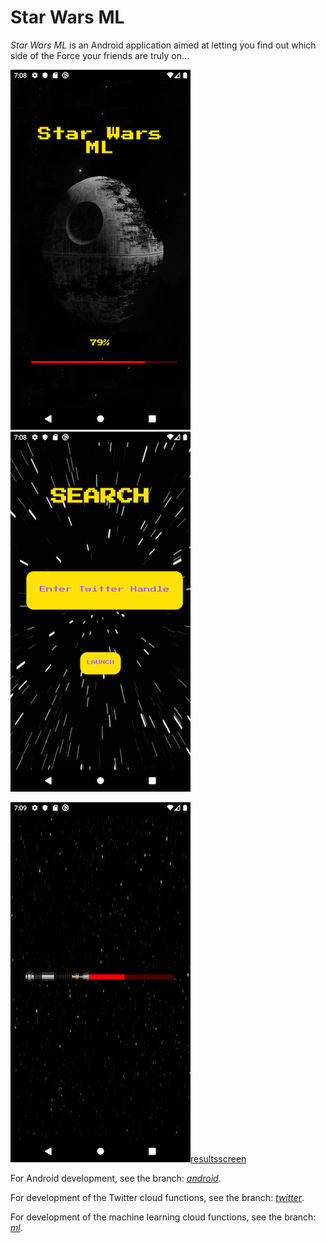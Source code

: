 # Star Wars ML
*Star Wars ML* is an Android application aimed at letting you find out which side of the Force your friends are truly on...

![splashscreen](https://github.com/chiefJota/Star-Wars-ML/blob/android/Activity%20images/splashscreen.png)![searchscreen](https://github.com/chiefJota/Star-Wars-ML/blob/android/Activity%20images/searchscreen.png)

![transitionscreen](https://github.com/chiefJota/Star-Wars-ML/blob/android/Activity%20images/transitionscreen.png)[resultsscreen](https://github.com/chiefJota/Star-Wars-ML/blob/android/Activity%20images/resultsscreen.png)

For Android development, see the branch: *[android](https://github.com/chiefJota/Star-Wars-ML/tree/android)*.

For development of the Twitter cloud functions, see the branch: *[twitter](https://github.com/chiefJota/Star-Wars-ML/tree/twitter)*.

For development of the machine learning cloud functions, see the branch: *[ml](https://github.com/chiefJota/Star-Wars-ML/tree/ML)*.
